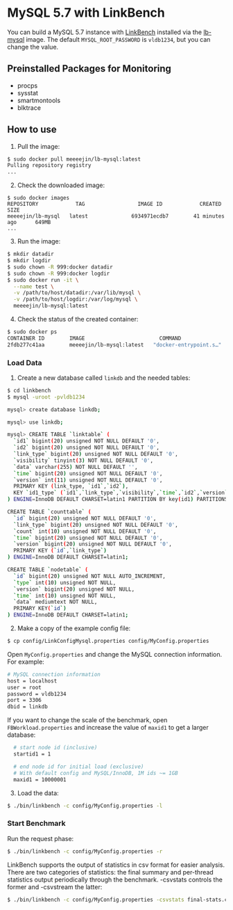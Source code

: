 # MySQL 5.7 with LinkBench

You can build a MySQL 5.7 instance with [LinkBench](https://github.com/facebookarchive/linkbench) installed via the [lb-mysql](https://hub.docker.com/r/meeeejin/lb-mysql) image. The default `MYSQL_ROOT_PASSWORD` is `vldb1234`, but you can change the value.

## Preinstalled Packages for Monitoring

- procps
- sysstat
- smartmontools
- blktrace

## How to use

1. Pull the image:

```bash
$ sudo docker pull meeeejin/lb-mysql:latest
Pulling repository registry
...
```

2. Check the downloaded image:

```
$ sudo docker images
REPOSITORY            TAG                 IMAGE ID            CREATED             SIZE
meeeejin/lb-mysql   latest              6934971ecdb7        41 minutes ago      649MB
...
```

3. Run the image:

```bash
$ mkdir datadir
$ mkdir logdir
$ sudo chown -R 999:docker datadir
$ sudo chown -R 999:docker logdir
$ sudo docker run -it \
  --name test \
  -v /path/to/host/datadir:/var/lib/mysql \
  -v /path/to/host/logdir:/var/log/mysql \
  meeeejin/lb-mysql:latest
```

4. Check the status of the created container:

```bash
$ sudo docker ps
CONTAINER ID        IMAGE                        COMMAND                  CREATED             STATUS              PORTS                               NAMES
2fdb277c41aa        meeeejin/lb-mysql:latest   "docker-entrypoint.s…"   8 minutes ago       Up 8 minutes        3306/tcp, 33060/tcp                 test
```

### Load Data

1. Create a new database called `linkdb` and the needed tables:

```bash
$ cd linkbench
$ mysql -uroot -pvldb1234

mysql> create database linkdb;

mysql> use linkdb;

mysql> CREATE TABLE `linktable` (
  `id1` bigint(20) unsigned NOT NULL DEFAULT '0',
  `id2` bigint(20) unsigned NOT NULL DEFAULT '0',
  `link_type` bigint(20) unsigned NOT NULL DEFAULT '0',
  `visibility` tinyint(3) NOT NULL DEFAULT '0',
  `data` varchar(255) NOT NULL DEFAULT '',
  `time` bigint(20) unsigned NOT NULL DEFAULT '0',
  `version` int(11) unsigned NOT NULL DEFAULT '0',
  PRIMARY KEY (link_type, `id1`,`id2`),
  KEY `id1_type` (`id1`,`link_type`,`visibility`,`time`,`id2`,`version`,`data`)
) ENGINE=InnoDB DEFAULT CHARSET=latin1 PARTITION BY key(id1) PARTITIONS 16;

CREATE TABLE `counttable` (
  `id` bigint(20) unsigned NOT NULL DEFAULT '0',
  `link_type` bigint(20) unsigned NOT NULL DEFAULT '0',
  `count` int(10) unsigned NOT NULL DEFAULT '0',
  `time` bigint(20) unsigned NOT NULL DEFAULT '0',
  `version` bigint(20) unsigned NOT NULL DEFAULT '0',
  PRIMARY KEY (`id`,`link_type`)
) ENGINE=InnoDB DEFAULT CHARSET=latin1;

CREATE TABLE `nodetable` (
  `id` bigint(20) unsigned NOT NULL AUTO_INCREMENT,
  `type` int(10) unsigned NOT NULL,
  `version` bigint(20) unsigned NOT NULL,
  `time` int(10) unsigned NOT NULL,
  `data` mediumtext NOT NULL,
  PRIMARY KEY(`id`)
) ENGINE=InnoDB DEFAULT CHARSET=latin1;
```

2. Make a copy of the example config file:

```bash
$ cp config/LinkConfigMysql.properties config/MyConfig.properties
```

Open `MyConfig.properties` and change the MySQL connection information. For example:

```bash
# MySQL connection information
host = localhost
user = root
password = vldb1234
port = 3306
dbid = linkdb
```

If you want to change the scale of the benchmark, open `FBWorkload.properties` and increase the value of `maxid1` to get a larger database:

```bash
  # start node id (inclusive)
  startid1 = 1

  # end node id for initial load (exclusive)
  # With default config and MySQL/InnoDB, 1M ids ~= 1GB
  maxid1 = 10000001
```

3. Load the data:

```bash
$ ./bin/linkbench -c config/MyConfig.properties -l
```

### Start Benchmark

Run the request phase:

```bash
$ ./bin/linkbench -c config/MyConfig.properties -r
```

LinkBench supports the output of statistics in csv format for easier analysis. There are two categories of statistics: the final summary and per-thread statistics output periodically through the benchmark. -csvstats controls the former and -csvstream the latter:

```bash
$ ./bin/linkbench -c config/MyConfig.properties -csvstats final-stats.csv -csvstreams streaming-stats.csv -r
```